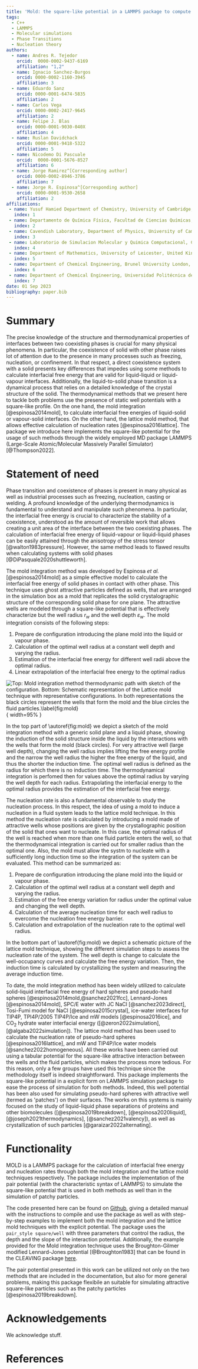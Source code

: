 ```yaml
---
title: 'Mold: the square-like potential in a LAMMPS package to compute interfacial free energies and nucleation rates'
tags:
  - C++
  - LAMMPS
  - Molecular simulations
  - Phase Transitions
  - Nucleation theory
authors:
  - name: Andres R. Tejedor
    orcid:  0000-0002-9437-6169
    affiliation: "1,2"
  - name: Ignacio Sanchez-Burgos
    orcid: 0000-0002-1160-3945
    affiliation: 3
  - name: Eduardo Sanz
    orcid: 0000-0001-6474-5835
    affiliation: 2
  - name: Carlos Vega
    orcid: 0000-0002-2417-9645
    affiliation: 2
  - name: Felipe J. Blas
    orcid: 0000-0001-9030-040X
    affiliation: 4
  - name: Ruslan Davidchack
    orcid: 0000-0001-9418-5322
    affiliation: 5
  - name: Nicodemo Di Pascuale
    orcid:  0000-0001-5676-8527
    affiliation: 6
  - name: Jorge Ramirez^[Corresponding author]
    orcid: 0000-0002-8946-3786
    affiliation: 7
  - name: Jorge R. Espinosa^[Corresponding author]
    orcid: 0000-0001-9530-2658
    affiliation: 2
affiliations:
 - name: Yusuf Hamied Department of Chemistry, University of Cambridge, United Kingdom
   index: 1
 - name: Departamento de Química Física, Facultad de Ciencias Químicas, Universidad Complutense de Madrid, Spain
   index: 2
 - name: Cavendish Laboratory, Department of Physics, University of Cambridge, United Kingdom
   index: 3
 - name: Laboratorio de Simulacion Molecular y Quimica Computacional, CIQSO-Centro de Investigacion en Quimica Sostenible and Departamento de Ciencias Integradas, Universidad de Huelva, Spain
   index: 4
 - name: Department of Mathematics, University of Leicester, United Kingdom
   index: 5
 - name: Department of Chemical Engineering, Brunel University London, United Kingdom
   index: 6
 - name: Department of Chemical Engineering, Universidad Politécnica de Madrid, Spain
   index: 7
date: 01 Sep 2023
bibliography: paper.bib
---
```


# Summary

The precise knowledge of the structure and thermodynamical properties of interfaces between two coexisting phases is crucial for many physical phenomena. In particular, the coexistence of solid with other phase raises lot of attention due to the presence in many processes such as freezing, nucleation, or confinement. In that respect, a direct coexistence system with a solid presents key differences that impedes using some methods to calculate interfacial free energy that are valid for liquid-liquid or liquid-vapour interfaces. Additionally, the liquid-to-solid phase transition is a dynamical process that relies on a detailed knowledge of the crystal structure of the solid. The thermodynamical methods that we present here to tackle both problems use the presence of static well potentials with a square-like profile. On the one hand, the mold integration [@espinosa2014mold], to calculate interfacial free energies of liquid-solid or vapour-solid interfaces. On the other hand, the lattice mold method, that allows effective calculation of nucleation rates [@espinosa2016lattice]. The package we introduce here implements the square-like potential for the usage of such methods through the widely employed MD package LAMMPS (Large-Scale Atomic/Molecular Massively Parallel Simulator)[@Thompson2022].

# Statement of need

Phase transition and coexistence of phases is present in many physical as well as industrial processes such as freezing, nucleation, casting or welding. A profound knowledge of the underlying thermodynamics is fundamental to understand and manipulate such phenomena. In particular, the interfacial free energy is crucial to characterize the stability of a coexistence, understood as the amount of reversible work that allows creating a unit area of the interface between the two coexisting phases. The calculation of interfacial free energy of liquid-vapour or liquid-liquid phases can be easily attained through the anisotropy of the stress tensor [@walton1983pressure]. However, the same method leads to flawed results when calculating systems with solid phases [@DiPasquale2020shuttleworth]. 

The mold integration method was developed by Espinosa *et al.* [@espinosa2014mold] as a simple effective model to calculate the interfacial free energy of solid phases in contact with other phase. This technique uses ghost attractive particles defined as wells, that are arranged in the simulation box as a mold that replicates the solid crystalographic structure of the corresponding solid phase for one plane. The attractive wells are modeled through a square-like potential that is effectively characterize but the well radius $r_w$ and the well depth $\varepsilon_w$. The mold integration consists of the following steps:

1. Prepare de configuration introducing the plane mold into the liquid or vapour phase.
2. Calculation of the optimal well radius at a constant well depth and varying the radius.
3. Estimation of the interfacial free energy for different well radii above the optimal radius.
4. Linear extrapolation of the interfacial free energy to the optimal radius

![Top: Mold integration method thermodynamic path with sketch of the configuration. Bottom: Schematic representation of the Lattice mold technique with representative configurations. In both representations the black circles represent the wells that form the mold and the blue circles the fluid particles.\label{fig:mold}](figs/joss.png){ width=95% }

In the top part  of \autoref{fig:mold} we depict a sketch of the mold integration method with a generic solid plane and a liquid phase, showing the induction of the solid structure inside the liquid by the interactions with the wells that form the mold (black circles). For very attractive well (large well depth), changing the well radius implies lifting the free energy profile and the narrow the well radius the higher the free energy of the liquid, and thus the shorter the induction time. The optimal well radius is defined as the radius for which there is no induction time. The thermodynamical integration is perfomed then for values above the optimal radius by varying the well depth for each radius. Extrapolating the interfacial energy to the optimal radius provides the estimation of the interfacial free energy. 

The nucleation rate is also a fundamental observable to study the nucleation process. In this respect, the idea of using a mold to induce a nucleation in a fluid system leads to the lattice mold technique. In this method the nucleation rate is calculated by introducing a mold made of attractive wells whose positions are given by the crystallographic position of the solid that ones want to nucleate. In this case, the optimal radius of the well is reached when more than one fluid particle enters the well, so that the thermodynamical integration is carried out for smaller radius than the optimal one. Also, the mold must allow the systm to nucleate with a sufficiently long induction time so the integration of the system can be evaluated. This method can be summarized as:

1. Prepare de configuration introducing the plane mold into the liquid or vapour phase.
2. Calculation of the optimal well radius at a constant well depth and varying the radius.
3. Estimation of the free energy variation for radius under the optimal value and changing the well depth.
4. Calculation of the average nucleation time for each well radius to evercome the nucleation free energy barrier.
5. Calculation and extrapolation of the nucleation rate to the optimal well radius.

In the bottom part of \autoref{fig:mold} we depict a schematic picture of the lattice mold technique, showing the different simulation steps to assess the nucleation rate of the system. The well depth is change to calculate the well-occupancy curves and calculate the free energy variation. Then, the induction time is calculated by crystallizing the system and measuring the average induction time.

To date, the mold integration method has been widely utilized to calculate solid-liquid interfacial free energy of hard spheres and pseudo-hard spheres [@espinosa2014mold,@sanchez2021fcc], Lennard-Jones [@espinosa2014mold], SPC/E water with JC NaCl [@sanchez2023direct], Tosi-Fumi model for NaCl [@espinosa2015crystal], ice-water interfaces for TIP4P, TPI4P/2005 TIP4P/Ice and  mW models [@espinosa2016ice], and CO$_2$ hydrate water interfacial energy ([@zeron2022simulation], [@algaba2022simulation]). The lattice mold method has been used to calculate the nucleation rate of pseudo-hard spheres [@espinosa2016lattice], and mW and TIP4P/Ice water models [@sanchez2022homogeneous]. All these works have been carried out using a tabular potential for the square-like attractive interaction between the wells and the fluid particles, which makes the process more tedious. For this reason, only a few groups have used this technique since the methodology itself is indeed straightforward. This package implements the square-like potential in a explicit form on LAMMPS simulation package to ease the process of simulation for both methods. Indeed, this well potential has been also used for simulating pseudo-hard spheres with attractive well (termed as 'patches') on their surfaces. The works on this systems is mainly focused on the study of liquid-liquid phase separations of proteins and other biomolecules ([@espinosa2019breakdown], [@espinosa2020liquid], [@joseph2021thermodynamics], [@sanchez2021valency]), as well as crystallization of such particles [@garaizar2022alternating].

# Functionality

MOLD is a LAMMPS package for the calculation of interfacial free energy and nucleation rates through both the mold integration and the lattice mold techniques respectively. The package includes the implementation of the pair potential (with the characteristic syntax of LAMMPS) to simulate the square-like potential that is used in both methods as well than in the simulation of patchy particles.

The code presented here can be found on [Github](https://github.com/AndresRTejedor/Mold), giving a detailed manual with the instructions to compile and use the package as well as with step-by-step examples to implement both the mold integration and the lattice mold techniques with the explicit potential. The package uses the `pair_style square/well` with three parameters that control the radius, the depth and the slope of the interaction potential. Additionally, the example provided for the Mold integration technique uses the Broughton-Gilmer modified Lennard-Jones potential [@Broughton1983] that can be found in the CLEAVING package [here](https://github.com/demonico85/cleaving/tree/master).

The pair potential presented in this work can be utilized not only on the two methods that are included in the documentation, but also for more general problems, making this package flexibile an suitable for simulating attractive square-like particles such as the patchy particles [@espinosa2019breakdown]. 

# Acknowledgements

We acknowledge stuff.

# References
